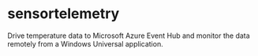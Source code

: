# sensortelemetry
Drive temperature data to Microsoft Azure Event Hub and monitor the data remotely from a Windows Universal application.
